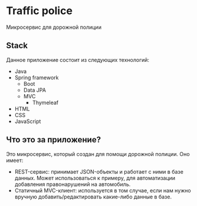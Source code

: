 # Traffic police
Микросервис для дорожной полиции
## Stack
Данное приложение состоит из следующих технологий:
* Java
* Spring framework
  * Boot
  * Data JPA
  * MVC
    * Thymeleaf
* HTML
* CSS
* JavaScript
## Что это за приложение?
Это микросервис, который создан для помощи дорожной полиции.
Оно имеет:
* REST-сервис: принимает JSON-объекты и работает с ними в базе данных. Может использоваться к примеру, для автоматизации добавления правонарушений на автомобиль.
* Статичный MVC-клиент: используется в том случае, если нам нужно вручную добавить/редактировать какие-либо данные в базе.
